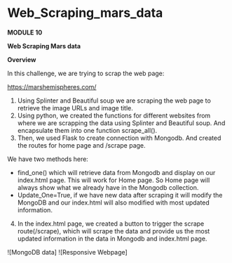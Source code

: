 # Web_Scraping_mars_data
**MODULE 10**

**Web Scraping Mars data**

**Overview**

In this challenge, we are trying to scrap the web page:

https://marshemispheres.com/

1. Using Splinter and Beautiful soup we are scraping the web page to retrieve the image URLs and image title.
2. Using python, we created the functions for different websites from where we are scrapping the data using Splinter and Beautiful soup. And encapsulate them into one function scrape\_all().
3. Then, we used Flask to create connection with Mongodb. And created the routes for home page and /scrape page.

We have two methods here:

- find\_one() which will retrieve data from Mongodb and display on our index.html page. This will work for Home page. So Home page will always show what we already have in the Mongodb collection.
- Update\_One=True, if we have new data after scraping it will modify the MongoDB and our index.html will also modified with most updated information.

4. In the index.html page, we created a button to trigger the scrape route(/scrape), which will scrape the data and provide us the most updated information in the data in Mongodb and index.html page.

![MongoDB data]
![Responsive Webpage]